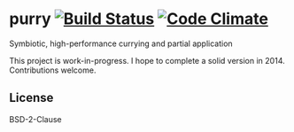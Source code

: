 # purry [![Build Status](https://travis-ci.org/jasonkuhrt/purry.png?branch=master)](https://travis-ci.org/jasonkuhrt/purry) [![Code Climate](https://codeclimate.com/github/jasonkuhrt/purry.png)](https://codeclimate.com/github/jasonkuhrt/purry) 

  Symbiotic, high-performance currying and partial application

  This project is work-in-progress. I hope to complete a solid version in 2014. Contributions welcome.

## License

  BSD-2-Clause
